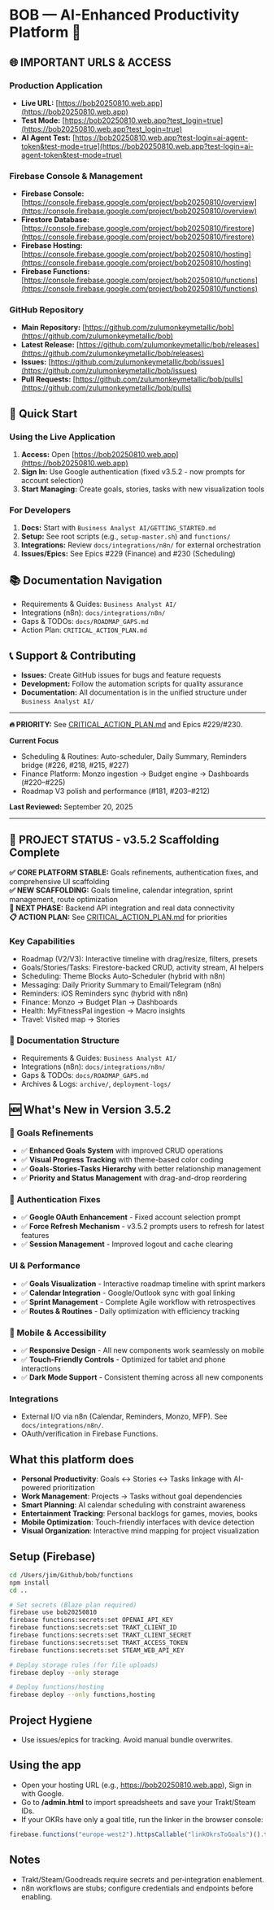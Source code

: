 # BOB — AI-Enhanced Productivity Platform 🚀

## 🌐 **IMPORTANT URLS & ACCESS**

### **Production Application**
- **Live URL:** [https://bob20250810.web.app](https://bob20250810.web.app)
- **Test Mode:** [https://bob20250810.web.app?test_login=true](https://bob20250810.web.app?test_login=true)
- **AI Agent Test:** [https://bob20250810.web.app?test-login=ai-agent-token&test-mode=true](https://bob20250810.web.app?test-login=ai-agent-token&test-mode=true)

### **Firebase Console & Management**
- **Firebase Console:** [https://console.firebase.google.com/project/bob20250810/overview](https://console.firebase.google.com/project/bob20250810/overview)
- **Firestore Database:** [https://console.firebase.google.com/project/bob20250810/firestore](https://console.firebase.google.com/project/bob20250810/firestore)
- **Firebase Hosting:** [https://console.firebase.google.com/project/bob20250810/hosting](https://console.firebase.google.com/project/bob20250810/hosting)
- **Firebase Functions:** [https://console.firebase.google.com/project/bob20250810/functions](https://console.firebase.google.com/project/bob20250810/functions)

### **GitHub Repository**
- **Main Repository:** [https://github.com/zulumonkeymetallic/bob](https://github.com/zulumonkeymetallic/bob)
- **Latest Release:** [https://github.com/zulumonkeymetallic/bob/releases](https://github.com/zulumonkeymetallic/bob/releases)
- **Issues:** [https://github.com/zulumonkeymetallic/bob/issues](https://github.com/zulumonkeymetallic/bob/issues)
- **Pull Requests:** [https://github.com/zulumonkeymetallic/bob/pulls](https://github.com/zulumonkeymetallic/bob/pulls)

## 🚀 Quick Start

### Using the Live Application
1. **Access:** Open [https://bob20250810.web.app](https://bob20250810.web.app)
2. **Sign In:** Use Google authentication (fixed v3.5.2 - now prompts for account selection)
3. **Start Managing:** Create goals, stories, tasks with new visualization tools

### For Developers
1. **Docs:** Start with `Business Analyst AI/GETTING_STARTED.md`
2. **Setup:** See root scripts (e.g., `setup-master.sh`) and `functions/`
3. **Integrations:** Review `docs/integrations/n8n/` for external orchestration
4. **Issues/Epics:** See Epics #229 (Finance) and #230 (Scheduling)

## 📚 Documentation Navigation

- Requirements & Guides: `Business Analyst AI/`
- Integrations (n8n): `docs/integrations/n8n/`
- Gaps & TODOs: `docs/ROADMAP_GAPS.md`
- Action Plan: `CRITICAL_ACTION_PLAN.md`

## 📞 Support & Contributing

- **Issues:** Create GitHub issues for bugs and feature requests
- **Development:** Follow the automation scripts for quality assurance
- **Documentation:** All documentation is in the unified structure under `Business Analyst AI/`

---

**🔥 PRIORITY:** See [CRITICAL_ACTION_PLAN.md](./CRITICAL_ACTION_PLAN.md) and Epics #229/#230. 

**Current Focus**
- Scheduling & Routines: Auto-scheduler, Daily Summary, Reminders bridge (#226, #218, #215, #227)
- Finance Platform: Monzo ingestion → Budget engine → Dashboards (#220–#225)
- Roadmap V3 polish and performance (#181, #203–#212)

**Last Reviewed:** September 20, 2025

---

## 🎯 **PROJECT STATUS - v3.5.2 Scaffolding Complete**

**✅ CORE PLATFORM STABLE:** Goals refinements, authentication fixes, and comprehensive UI scaffolding  
**✅ NEW SCAFFOLDING:** Goals timeline, calendar integration, sprint management, route optimization  
**🔄 NEXT PHASE:** Backend API integration and real data connectivity  
**📋 ACTION PLAN:** See [CRITICAL_ACTION_PLAN.md](./CRITICAL_ACTION_PLAN.md) for priorities

### Key Capabilities
- Roadmap (V2/V3): Interactive timeline with drag/resize, filters, presets
- Goals/Stories/Tasks: Firestore-backed CRUD, activity stream, AI helpers
- Scheduling: Theme Blocks Auto-Scheduler (hybrid with n8n)
- Messaging: Daily Priority Summary to Email/Telegram (n8n)
- Reminders: iOS Reminders sync (hybrid with n8n)
- Finance: Monzo → Budget Plan → Dashboards
- Health: MyFitnessPal ingestion → Macro insights
- Travel: Visited map → Stories

### 📁 Documentation Structure
- Requirements & Guides: `Business Analyst AI/`
- Integrations (n8n): `docs/integrations/n8n/`
- Gaps & TODOs: `docs/ROADMAP_GAPS.md`
- Archives & Logs: `archive/`, `deployment-logs/`

## 🆕 **What's New in Version 3.5.2**

### **🎯 Goals Refinements**
- ✅ **Enhanced Goals System** with improved CRUD operations
- ✅ **Visual Progress Tracking** with theme-based color coding
- ✅ **Goals-Stories-Tasks Hierarchy** with better relationship management
- ✅ **Priority and Status Management** with drag-and-drop reordering

### **🔧 Authentication Fixes**
- ✅ **Google OAuth Enhancement** - Fixed account selection prompt
- ✅ **Force Refresh Mechanism** - v3.5.2 prompts users to refresh for latest features
- ✅ **Session Management** - Improved logout and cache clearing

### **UI & Performance**
- ✅ **Goals Visualization** - Interactive roadmap timeline with sprint markers
- ✅ **Calendar Integration** - Google/Outlook sync with goal linking
- ✅ **Sprint Management** - Complete Agile workflow with retrospectives
- ✅ **Routes & Routines** - Daily optimization with efficiency tracking

### **📱 Mobile & Accessibility**
- ✅ **Responsive Design** - All new components work seamlessly on mobile
- ✅ **Touch-Friendly Controls** - Optimized for tablet and phone interactions
- ✅ **Dark Mode Support** - Consistent theming across all new components

### **Integrations**
- External I/O via n8n (Calendar, Reminders, Monzo, MFP). See `docs/integrations/n8n/`.
- OAuth/verification in Firebase Functions.

## What this platform does
- **Personal Productivity**: Goals ↔ Stories ↔ Tasks linkage with AI-powered prioritization
- **Work Management**: Projects → Tasks without goal dependencies  
- **Smart Planning**: AI calendar scheduling with constraint awareness
- **Entertainment Tracking**: Personal backlogs for games, movies, books
- **Mobile Optimization**: Touch-friendly interfaces with device detection
- **Visual Organization**: Interactive mind mapping for project visualization 
## Setup (Firebase)
```bash
cd /Users/jim/Github/bob/functions
npm install
cd ..

# Set secrets (Blaze plan required)
firebase use bob20250810
firebase functions:secrets:set OPENAI_API_KEY
firebase functions:secrets:set TRAKT_CLIENT_ID
firebase functions:secrets:set TRAKT_CLIENT_SECRET
firebase functions:secrets:set TRAKT_ACCESS_TOKEN
firebase functions:secrets:set STEAM_WEB_API_KEY

# Deploy storage rules (for file uploads)
firebase deploy --only storage

# Deploy functions/hosting
firebase deploy --only functions,hosting
```

## Project Hygiene
- Use issues/epics for tracking. Avoid manual bundle overwrites.

## Using the app
- Open your hosting URL (e.g., https://bob20250810.web.app), Sign in with Google.
- Go to **/admin.html** to import spreadsheets and save your Trakt/Steam IDs.
- If your OKRs have only a goal title, run the linker in the browser console:
```js
firebase.functions("europe-west2").httpsCallable("linkOkrsToGoals")().then(x=>console.log(x.data));
```

## Notes
- Trakt/Steam/Goodreads require secrets and per‑integration enablement.
- n8n workflows are stubs; configure credentials and endpoints before enabling.
